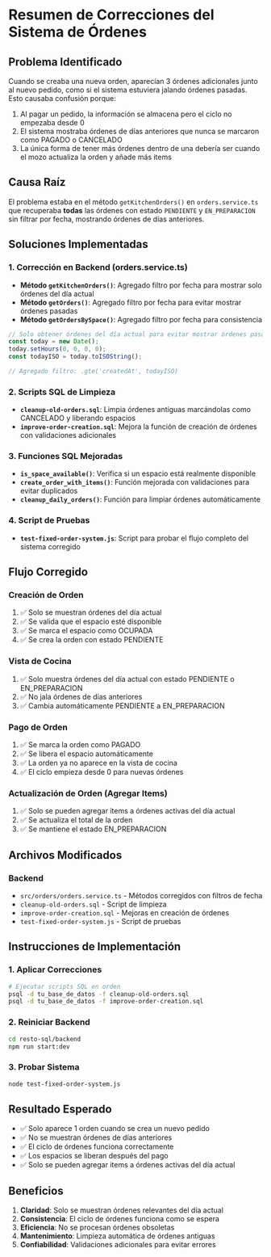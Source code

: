 # Resumen de Correcciones del Sistema de Órdenes

## Problema Identificado
Cuando se creaba una nueva orden, aparecían 3 órdenes adicionales junto al nuevo pedido, como si el sistema estuviera jalando órdenes pasadas. Esto causaba confusión porque:

1. Al pagar un pedido, la información se almacena pero el ciclo no empezaba desde 0
2. El sistema mostraba órdenes de días anteriores que nunca se marcaron como PAGADO o CANCELADO
3. La única forma de tener más órdenes dentro de una debería ser cuando el mozo actualiza la orden y añade más items

## Causa Raíz
El problema estaba en el método `getKitchenOrders()` en `orders.service.ts` que recuperaba **todas** las órdenes con estado `PENDIENTE` y `EN_PREPARACION` sin filtrar por fecha, mostrando órdenes de días anteriores.

## Soluciones Implementadas

### 1. Corrección en Backend (orders.service.ts)
- **Método `getKitchenOrders()`**: Agregado filtro por fecha para mostrar solo órdenes del día actual
- **Método `getOrders()`**: Agregado filtro por fecha para evitar mostrar órdenes pasadas
- **Método `getOrdersBySpace()`**: Agregado filtro por fecha para consistencia

```typescript
// Solo obtener órdenes del día actual para evitar mostrar órdenes pasadas
const today = new Date();
today.setHours(0, 0, 0, 0);
const todayISO = today.toISOString();

// Agregado filtro: .gte('createdAt', todayISO)
```

### 2. Scripts SQL de Limpieza
- **`cleanup-old-orders.sql`**: Limpia órdenes antiguas marcándolas como CANCELADO y liberando espacios
- **`improve-order-creation.sql`**: Mejora la función de creación de órdenes con validaciones adicionales

### 3. Funciones SQL Mejoradas
- **`is_space_available()`**: Verifica si un espacio está realmente disponible
- **`create_order_with_items()`**: Función mejorada con validaciones para evitar duplicados
- **`cleanup_daily_orders()`**: Función para limpiar órdenes automáticamente

### 4. Script de Pruebas
- **`test-fixed-order-system.js`**: Script para probar el flujo completo del sistema corregido

## Flujo Corregido

### Creación de Orden
1. ✅ Solo se muestran órdenes del día actual
2. ✅ Se valida que el espacio esté disponible
3. ✅ Se marca el espacio como OCUPADA
4. ✅ Se crea la orden con estado PENDIENTE

### Vista de Cocina
1. ✅ Solo muestra órdenes del día actual con estado PENDIENTE o EN_PREPARACION
2. ✅ No jala órdenes de días anteriores
3. ✅ Cambia automáticamente PENDIENTE a EN_PREPARACION

### Pago de Orden
1. ✅ Se marca la orden como PAGADO
2. ✅ Se libera el espacio automáticamente
3. ✅ La orden ya no aparece en la vista de cocina
4. ✅ El ciclo empieza desde 0 para nuevas órdenes

### Actualización de Orden (Agregar Items)
1. ✅ Solo se pueden agregar items a órdenes activas del día actual
2. ✅ Se actualiza el total de la orden
3. ✅ Se mantiene el estado EN_PREPARACION

## Archivos Modificados

### Backend
- `src/orders/orders.service.ts` - Métodos corregidos con filtros de fecha
- `cleanup-old-orders.sql` - Script de limpieza
- `improve-order-creation.sql` - Mejoras en creación de órdenes
- `test-fixed-order-system.js` - Script de pruebas

## Instrucciones de Implementación

### 1. Aplicar Correcciones
```bash
# Ejecutar scripts SQL en orden
psql -d tu_base_de_datos -f cleanup-old-orders.sql
psql -d tu_base_de_datos -f improve-order-creation.sql
```

### 2. Reiniciar Backend
```bash
cd resto-sql/backend
npm run start:dev
```

### 3. Probar Sistema
```bash
node test-fixed-order-system.js
```

## Resultado Esperado
- ✅ Solo aparece 1 orden cuando se crea un nuevo pedido
- ✅ No se muestran órdenes de días anteriores
- ✅ El ciclo de órdenes funciona correctamente
- ✅ Los espacios se liberan después del pago
- ✅ Solo se pueden agregar items a órdenes activas del día actual

## Beneficios
1. **Claridad**: Solo se muestran órdenes relevantes del día actual
2. **Consistencia**: El ciclo de órdenes funciona como se espera
3. **Eficiencia**: No se procesan órdenes obsoletas
4. **Mantenimiento**: Limpieza automática de órdenes antiguas
5. **Confiabilidad**: Validaciones adicionales para evitar errores


